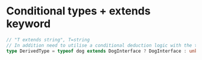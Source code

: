 # Conditional types + extends keyword

```ts
// "T extends string", T=string
// In addition need to utilise a conditional deduction logic with the types (with ternary ? : -syntax).
type DerivedType = typeof dog extends DogInterface ? DogInterface : unknown;
```
